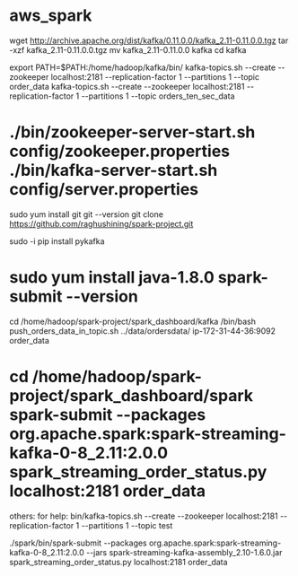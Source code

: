 # aws_spark
wget http://archive.apache.org/dist/kafka/0.11.0.0/kafka_2.11-0.11.0.0.tgz
tar -xzf kafka_2.11-0.11.0.0.tgz
mv kafka_2.11-0.11.0.0 kafka
cd kafka

export PATH=$PATH:/home/hadoop/kafka/bin/
kafka-topics.sh --create --zookeeper localhost:2181 --replication-factor 1 --partitions 1 --topic order_data
kafka-topics.sh --create --zookeeper localhost:2181 --replication-factor 1 --partitions 1 --topic orders_ten_sec_data


./bin/zookeeper-server-start.sh config/zookeeper.properties
./bin/kafka-server-start.sh config/server.properties
====
sudo yum install git
git --version
git clone https://github.com/raghushining/spark-project.git

sudo -i
pip install pykafka

sudo yum install java-1.8.0
spark-submit --version
====
cd /home/hadoop/spark-project/spark_dashboard/kafka
/bin/bash push_orders_data_in_topic.sh ../data/ordersdata/ ip-172-31-44-36:9092 order_data

cd /home/hadoop/spark-project/spark_dashboard/spark
spark-submit --packages org.apache.spark:spark-streaming-kafka-0-8_2.11:2.0.0 spark_streaming_order_status.py localhost:2181 order_data
===
others: for help:
bin/kafka-topics.sh --create --zookeeper localhost:2181 --replication-factor 1 --partitions 1 --topic test

./spark/bin/spark-submit --packages org.apache.spark:spark-streaming-kafka-0-8_2.11:2.0.0  --jars spark-streaming-kafka-assembly_2.10-1.6.0.jar spark_streaming_order_status.py localhost:2181 order_data